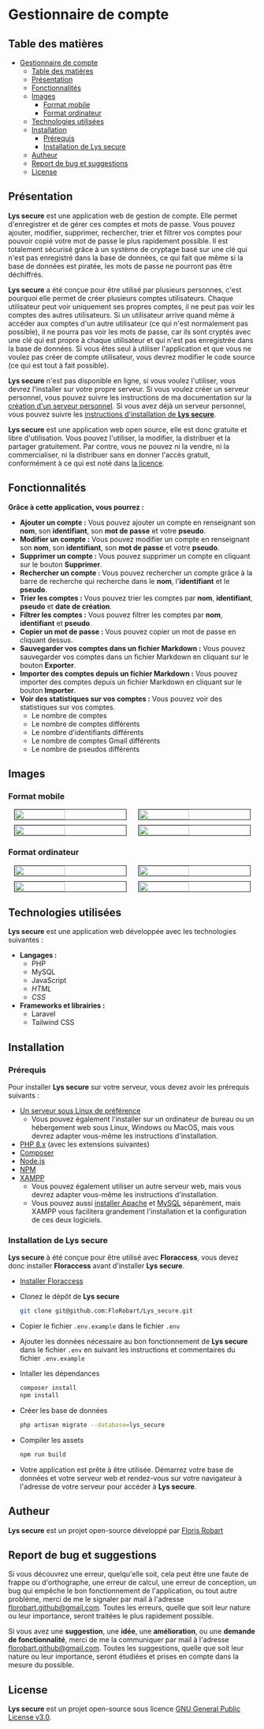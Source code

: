# Gestionnaire de compte

## Table des matières

- [Gestionnaire de compte](#gestionnaire-de-compte)
  - [Table des matières](#table-des-matières)
  - [Présentation](#présentation)
  - [Fonctionnalités](#fonctionnalités)
  - [Images](#images)
    - [Format mobile](#format-mobile)
    - [Format ordinateur](#format-ordinateur)
  - [Technologies utilisées](#technologies-utilisées)
  - [Installation](#installation)
    - [Prérequis](#prérequis)
    - [Installation de Lys secure](#installation-de-lys-secure)
  - [Autheur](#autheur)
  - [Report de bug et suggestions](#report-de-bug-et-suggestions)
  - [License](#license)

## Présentation

**Lys secure** est une application web de gestion de compte. Elle permet d'enregistrer et de gérer ces comptes et mots de passe. Vous pouvez ajouter, modifier, supprimer, rechercher, trier et filtrer vos comptes pour pouvoir copié votre mot de passe le plus rapidement possible. Il est totalement sécurisé grâce à un système de cryptage basé sur une clé qui n'est pas enregistré dans la base de données, ce qui fait que même si la base de données est piratée, les mots de passe ne pourront pas être déchiffrés.

**Lys secure** a été conçue pour être utilisé par plusieurs personnes, c'est pourquoi elle permet de créer plusieurs comptes utilisateurs. Chaque utilisateur peut voir uniquement ses propres comptes, il ne peut pas voir les comptes des autres utilisateurs. Si un utilisateur arrive quand même à accéder aux comptes d'un autre utilisateur (ce qui n'est normalement pas possible), il ne pourra pas voir les mots de passe, car ils sont cryptés avec une clé qui est propre à chaque utilisateur et qui n'est pas enregistrée dans la base de données. Si vous êtes seul à utiliser l'application et que vous ne voulez pas créer de compte utilisateur, vous devrez modifier le code source (ce qui est tout à fait possible).

**Lys secure** n'est pas disponible en ligne, si vous voulez l'utiliser, vous devrez l'installer sur votre propre serveur. Si vous voulez créer un serveur personnel, vous pouvez suivre les instructions de ma documentation sur la [création d'un serveur personnel](https://florobart.github.io/Documentations/src/doc_creation_serveur_local.html). Si vous avez déjà un serveur personnel, vous pouvez suivre les [instructions d'installation de **Lys secure**](#installation).

**Lys secure** est une application web open source, elle est donc gratuite et libre d'utilisation. Vous pouvez l'utiliser, la modifier, la distribuer et la partager gratuitement. Par contre, vous ne pouvez ni la vendre, ni la commercialiser, ni la distribuer sans en donner l'accès gratuit, conformément à ce qui est noté dans [la licence](#license).

## Fonctionnalités

**Grâce à cette application, vous pourrez :**

- **Ajouter un compte :** Vous pouvez ajouter un compte en renseignant son **nom**, son **identifiant**, son **mot de passe** et votre **pseudo**.
- **Modifier un compte :** Vous pouvez modifier un compte en renseignant son **nom**, son **identifiant**, son **mot de passe** et votre **pseudo**.
- **Supprimer un compte :** Vous pouvez supprimer un compte en cliquant sur le bouton **Supprimer**.
- **Rechercher un compte :** Vous pouvez rechercher un compte grâce à la barre de recherche qui recherche dans le **nom**, l'**identifiant** et le **pseudo**.
- **Trier les comptes :** Vous pouvez trier les comptes par **nom**, **identifiant**, **pseudo** et **date de création**.
- **Filtrer les comptes :** Vous pouvez filtrer les comptes par **nom**, **identifiant** et **pseudo**.
- **Copier un mot de passe :** Vous pouvez copier un mot de passe en cliquant dessus.
- **Sauvegarder vos comptes dans un fichier Markdown :** Vous pouvez sauvegarder vos comptes dans un fichier Markdown en cliquant sur le bouton **Exporter**.
- **Importer des comptes depuis un fichier Markdown :** Vous pouvez importer des comptes depuis un fichier Markdown en cliquant sur le bouton **Importer**.
- **Voir des statistiques sur vos comptes :** Vous pouvez voir des statistiques sur vos comptes.
  - Le nombre de comptes
  - Le nombre de comptes différents
  - Le nombre d'identifiants différents
  - Le nombre de comptes Gmail différents
  - Le nombre de pseudos différents

## Images

### Format mobile

<div style="display: flex; justify-content: space-between;">
  <img src="./documentation/img/lys_secure_mobile_1.png" alt="" width="45%" style="display: block; margin-left: auto; margin-right: auto;" border="1" />
  <img src="./documentation/img/lys_secure_mobile_2.png" alt="" width="45%" style="display: block; margin-left: auto; margin-right: auto;" border="1" />
</div>

<div style="display: flex; justify-content: space-between; margin-top: 10px;">
  <img src="./documentation/img/lys_secure_mobile_3.png" alt="" width="45%" style="display: block; margin-left: auto; margin-right: auto;" border="1" />
  <img src="./documentation/img/lys_secure_mobile_4.png" alt="" width="45%" style="display: block; margin-left: auto; margin-right: auto;" border="1" />
</div>

### Format ordinateur

<div style="display: flex; justify-content: space-between;">
  <img src="./documentation/img/lys_secure_desktop_1.png" alt="" width="45%" style="display: block; margin-left: auto; margin-right: auto;" border="1" />
  <img src="./documentation/img/lys_secure_desktop_2.png" alt="" width="45%" style="display: block; margin-left: auto; margin-right: auto;" border="1" />
</div>

<div style="display: flex; justify-content: space-between; margin-top: 10px;">
  <img src="./documentation/img/lys_secure_desktop_3.png" alt="" width="45%" style="display: block; margin-left: auto; margin-right: auto;" border="1" />
  <img src="./documentation/img/lys_secure_desktop_4.png" alt="" width="45%" style="display: block; margin-left: auto; margin-right: auto;" border="1" />
</div>

## Technologies utilisées

**Lys secure** est une application web développée avec les technologies suivantes :

- **Langages :**
  - PHP
  - MySQL
  - JavaScript
  - *HTML*
  - *CSS*
- **Frameworks et librairies :**
  - Laravel
  - Tailwind CSS

## Installation

### Prérequis

Pour installer **Lys secure** sur votre serveur, vous devez avoir les prérequis suivants :

- [Un serveur sous Linux de préférence](https://florobart.github.io/Documentations/src/doc_creation_serveur_local.html)
  - Vous pouvez également l'installer sur un ordinateur de bureau ou un hébergement web sous Linux, Windows ou MacOS, mais vous devrez adapter vous-même les instructions d'installation.
- [PHP 8.x](https://florobart.github.io/Documentations/src/doc_developpement_web.html#php) (avec les extensions suivantes)
- [Composer](https://florobart.github.io/Documentations/src/doc_developpement_web.html#composer)
- [Node.js](https://florobart.github.io/Documentations/src/doc_developpement_web.html#installation-de-nodejs---linux)
- [NPM](https://florobart.github.io/Documentations/src/doc_developpement_web.html#installation-de-npm---linux)
- [XAMPP](https://florobart.github.io/Documentations/src/doc_developpement_web.html#xampp)
  - Vous pouvez également utiliser un autre serveur web, mais vous devrez adapter vous-même les instructions d'installation.
  - Vous pouvez aussi [installer Apache](https://florobart.github.io/Documentations/src/doc_developpement_web.html#apache) et [MySQL](https://florobart.github.io/Documentations/src/doc_developpement_web.html#mysql) séparément, mais XAMPP vous facilitera grandement l'installation et la configuration de ces deux logiciels.

### Installation de Lys secure

**Lys secure** à été conçue pour être utilisé avec **Floraccess**, vous devez donc installer **Floraccess** avant d'installer **Lys secure**.

- [Installer Floraccess](https://github.com/FloRobart/Floraccess?tab=readme-ov-file#installation)
- Clonez le dépôt de **Lys secure**

  ```bash
  git clone git@github.com:FloRobart/Lys_secure.git
  ```

- Copier le fichier `.env.example` dans le fichier `.env`
- Ajouter les données nécessaire au bon fonctionnement de **Lys secure** dans le fichier `.env` en suivant les instructions et commentaires du fichier `.env.example`
- Intaller les dépendances

  ```bash
  composer install
  npm install
  ```

- Créer les base de données

  ```bash
  php artisan migrate --database=lys_secure
  ```

- Compiler les assets

  ```bash
  npm run build
  ```

- Votre application est prête à être utilisée. Démarrez votre base de données et votre serveur web et rendez-vous sur votre navigateur à l'adresse de votre serveur pour accéder à **Lys secure**.

## Autheur

**Lys secure** est un projet open-source développé par [Floris Robart](https://florobart.github.io/)

## Report de bug et suggestions

Si vous découvrez une erreur, quelqu'elle soit, cela peut être une faute de frappe ou d'orthographe, une erreur de calcul, une erreur de conception, un bug qui empêche le bon fonctionnement de l'application, ou tout autre problème, merci de me le signaler par mail à l'adresse [florobart.github@gmail.com](mailto:florobart.github@gmail.com). Toutes les erreurs, quelle que soit leur nature ou leur importance, seront traitées le plus rapidement possible.

Si vous avez une **suggestion**, une **idée**, une **amélioration**, ou une **demande de fonctionnalité**, merci de me la communiquer par mail à l'adresse [florobart.github@gmail.com](mailto:florobart.github@gmail.com). Toutes les suggestions, quelle que soit leur nature ou leur importance, seront étudiées et prises en compte dans la mesure du possible.

## License

**Lys secure** est un projet open-source sous licence [GNU General Public License v3.0](https://opensource.org/licenses/GPL-3.0).
